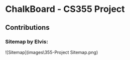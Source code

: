 # ChalkBoard - CS355 Project

## Contributions
### Sitemap by Elvis:

![Sitemap](images\355-Project Sitemap.png)